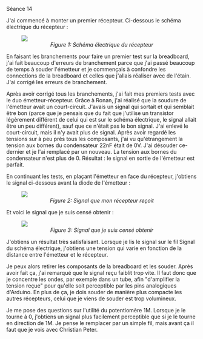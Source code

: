 Séance 14

J'ai commencé à monter un premier récepteur. Ci-dessous le schéma électrique du récepteur :
<p align="center">
    <figure>
        <img src ="./images/Seance14/receiver.jpg"/>
        <figcaption align="center"><i>Figure 1: Schéma électrique du récepteur</i>
        </figcaption>
    </figure>
</p>
En faisant les branchements pour faire un premier test  sur la breadboard, j'ai fait beaucoup d'erreurs de branchement parce que j'ai passé beaucoup de temps à souder l'émetteur et je commençais à confondre les connections de la breadboard et celles que j'allais réaliser avec de l'étain. J'ai corrigé les erreurs de branchement.

Après avoir corrigé tous les branchements, j'ai fait mes premiers tests avec le duo émetteur-récepteur. Grâce à Ronan, j'ai réalisé que la soudure de l'émetteur avait un court-circuit. J'avais un signal qui sortait et qui semblait être bon (parce que je pensais que du fait que j'utilise un transistor légèrement différent de celui qui est sur le schéma électrique, le signal allait être un peu différent), sauf que ce n'était pas le bon signal.
J'ai enlevé le court-circuit, mais il n'y avait plus de signal. Après avoir regardé les tensions sur à peu près tous les composants, j'ai vu qu'étrangement la tension aux bornes du condensateur 22nF était de 0V. J'ai désouder ce-dernier et je l'ai remplacé par un nouveau.
La tension aux bornes du condensateur n'est plus de 0. Résultat : le signal en sortie de l'émetteur est parfait.

En continuant les tests, en plaçant l'émetteur en face du récepteur, j'obtiens le signal ci-dessous avant la diode de l'émetteur :
<p align="center">
    <figure>
        <img src = "./images/Seance14/signal_received_diode_me.jpg"/>
        <figcaption align="center"><i>Figure 2: Signal que mon récepteur reçoit</i>
        </figcaption>
    </figure>
</p>

Et voici le signal que je suis censé obtenir :
<p align="center">
    <figure>
        <img src = "./images/Seance14/signal_received_diode_dog.jpg"/>
        <figcaption align="center"><i>Figure 3: Signal que je suis censé obtenir</i>
        </figcaption>
    </figure>
</p>
J'obtiens un résultat très satisfaisant.
Lorsque je lis le signal sur le fil Signal du schéma électrique, j'obtiens une tension qui varie en fonction de la distance entre l'émetteur et le récepteur.

Je peux alors retirer les composants de la breadboard et les souder. Après avoir fait ça, j'ai remarqué que le signal reçu faiblit trop vite. Il faut donc que je concentre les ondes, par exemple dans un tube, afin "d'amplifier la tension reçue" pour qu'elle soit perceptible par les pins analogiques d'Arduino.
En plus de ça, je dois souder de manière plus compacte les autres récepteurs, celui que je viens de souder est trop volumineux.

Je me pose des questions sur l'utilité du potentiomère 1M. Lorsque je le tourne à 0, j'obtiens un signal plus facilement perceptible que si je le tourne en direction de 1M. Je pense le remplacer par un simple fil, mais avant ça il faut que je vois avec Christian Peter.
 